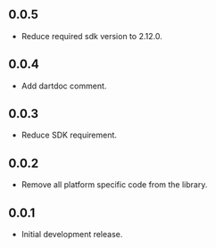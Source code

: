 ## 0.0.5

* Reduce required sdk version to 2.12.0.

## 0.0.4

* Add dartdoc comment.

## 0.0.3

* Reduce SDK requirement.

## 0.0.2

* Remove all platform specific code from the library.

## 0.0.1

* Initial development release.